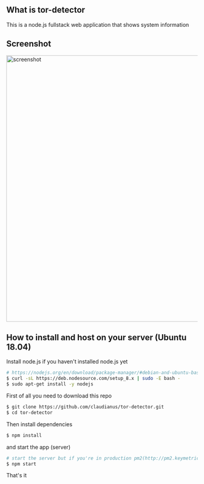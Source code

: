 ## What is tor-detector
This is a node.js fullstack web application that shows system information

## Screenshot
<img src="https://s.put.re/46WRz3A6.PNG" alt="screenshot" width="700px">

## How to install and host on your server (Ubuntu 18.04)
Install node.js if you haven't installed node.js yet
```bash
# https://nodejs.org/en/download/package-manager/#debian-and-ubuntu-based-linux-distributions
$ curl -sL https://deb.nodesource.com/setup_8.x | sudo -E bash -
$ sudo apt-get install -y nodejs
``` 


First of all you need to download this repo
```bash
$ git clone https://github.com/claudianus/tor-detector.git
$ cd tor-detector
```

Then install dependencies

```bash
$ npm install
```

and start the app (server)

```bash
# start the server but if you're in production pm2(http://pm2.keymetrics.io/) is recommended
$ npm start
```

That's it
